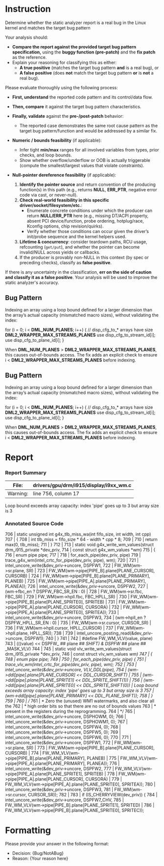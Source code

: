 # Instruction

Determine whether the static analyzer report is a real bug in the Linux kernel and matches the target bug pattern

Your analysis should:
- **Compare the report against the provided target bug pattern specification,** using the **buggy function (pre-patch)** and the **fix patch** as the reference.
- Explain your reasoning for classifying this as either:
  - **A true positive** (matches the target bug pattern **and** is a real bug), or
  - **A false positive** (does **not** match the target bug pattern **or** is **not** a real bug).

Please evaluate thoroughly using the following process:

- **First, understand** the reported code pattern and its control/data flow.
- **Then, compare** it against the target bug pattern characteristics.
- **Finally, validate** against the **pre-/post-patch** behavior:
  - The reported case demonstrates the same root cause pattern as the target bug pattern/function and would be addressed by a similar fix.

- **Numeric / bounds feasibility** (if applicable):
  - Infer tight **min/max** ranges for all involved variables from types, prior checks, and loop bounds.
  - Show whether overflow/underflow or OOB is actually triggerable (compute the smallest/largest values that violate constraints).

- **Null-pointer dereference feasibility** (if applicable):
  1. **Identify the pointer source** and return convention of the producing function(s) in this path (e.g., returns **NULL**, **ERR_PTR**, negative error code via cast, or never-null).
  2. **Check real-world feasibility in this specific driver/socket/filesystem/etc.**:
     - Enumerate concrete conditions under which the producer can return **NULL/ERR_PTR** here (e.g., missing DT/ACPI property, absent PCI device/function, probe ordering, hotplug/race, Kconfig options, chip revision/quirks).
     - Verify whether those conditions can occur given the driver’s init/probe sequence and the kernel helpers used.
  3. **Lifetime & concurrency**: consider teardown paths, RCU usage, refcounting (`get/put`), and whether the pointer can become invalid/NULL across yields or callbacks.
  4. If the producer is provably non-NULL in this context (by spec or preceding checks), classify as **false positive**.

If there is any uncertainty in the classification, **err on the side of caution and classify it as a false positive**. Your analysis will be used to improve the static analyzer's accuracy.

## Bug Pattern

Indexing an array using a loop bound defined for a larger dimension than the array’s actual capacity (mismatched macro sizes), without validating the index:

for (i = 0; i < __DML_NUM_PLANES__; i++) {
    // disp_cfg_to_* arrays have size __DML2_WRAPPER_MAX_STREAMS_PLANES__
    use disp_cfg_to_stream_id[i];
    use disp_cfg_to_plane_id[i];
}

When __DML_NUM_PLANES__ > __DML2_WRAPPER_MAX_STREAMS_PLANES__, this causes out-of-bounds access. The fix adds an explicit check to ensure i < __DML2_WRAPPER_MAX_STREAMS_PLANES__ before indexing.

## Bug Pattern

Indexing an array using a loop bound defined for a larger dimension than the array’s actual capacity (mismatched macro sizes), without validating the index:

for (i = 0; i < __DML_NUM_PLANES__; i++) {
    // disp_cfg_to_* arrays have size __DML2_WRAPPER_MAX_STREAMS_PLANES__
    use disp_cfg_to_stream_id[i];
    use disp_cfg_to_plane_id[i];
}

When __DML_NUM_PLANES__ > __DML2_WRAPPER_MAX_STREAMS_PLANES__, this causes out-of-bounds access. The fix adds an explicit check to ensure i < __DML2_WRAPPER_MAX_STREAMS_PLANES__ before indexing.

# Report

### Report Summary

File:| drivers/gpu/drm/i915/display/i9xx_wm.c
---|---
Warning:| line 756, column 17
Loop bound exceeds array capacity: index 'pipe' goes up to 3 but array size is
3

### Annotated Source Code


706   | static unsigned int g4x_tlb_miss_wa(int fifo_size, int width, int cpp)
707   | {
708   |  int tlb_miss = fifo_size * 64 - width * cpp * 8;
709   |
710   |  return max(0, tlb_miss);
711   | }
712   |
713   | static void g4x_write_wm_values(struct drm_i915_private *dev_priv,
714   |  const struct g4x_wm_values *wm)
715   | {
716   |  enum pipe pipe;
717   |
718   |  for_each_pipe(dev_priv, pipe)
719   | 		trace_g4x_wm(intel_crtc_for_pipe(dev_priv, pipe), wm);
720   |
721   | 	intel_uncore_write(&dev_priv->uncore, DSPFW1,
722   | 			   FW_WM(wm->sr.plane, SR) |
723   | 			   FW_WM(wm->pipe[PIPE_B].plane[PLANE_CURSOR], CURSORB) |
724   | 			   FW_WM(wm->pipe[PIPE_B].plane[PLANE_PRIMARY], PLANEB) |
725   | 			   FW_WM(wm->pipe[PIPE_A].plane[PLANE_PRIMARY], PLANEA));
726   | 	intel_uncore_write(&dev_priv->uncore, DSPFW2,
727   | 			   (wm->fbc_en ? DSPFW_FBC_SR_EN : 0) |
728   | 			   FW_WM(wm->sr.fbc, FBC_SR) |
729   | 			   FW_WM(wm->hpll.fbc, FBC_HPLL_SR) |
730   | 			   FW_WM(wm->pipe[PIPE_B].plane[PLANE_SPRITE0], SPRITEB) |
731   | 			   FW_WM(wm->pipe[PIPE_A].plane[PLANE_CURSOR], CURSORA) |
732   | 			   FW_WM(wm->pipe[PIPE_A].plane[PLANE_SPRITE0], SPRITEA));
733   | 	intel_uncore_write(&dev_priv->uncore, DSPFW3,
734   | 			   (wm->hpll_en ? DSPFW_HPLL_SR_EN : 0) |
735   | 			   FW_WM(wm->sr.cursor, CURSOR_SR) |
736   | 			   FW_WM(wm->hpll.cursor, HPLL_CURSOR) |
737   | 			   FW_WM(wm->hpll.plane, HPLL_SR));
738   |
739   |  intel_uncore_posting_read(&dev_priv->uncore, DSPFW1);
740   | }
741   |
742   | #define FW_WM_VLV(value, plane) \
743   |  (((value) << DSPFW_ ## plane ## _SHIFT) & DSPFW_ ## plane ## _MASK_VLV)
744   |
745   | static void vlv_write_wm_values(struct drm_i915_private *dev_priv,
746   |  const struct vlv_wm_values *wm)
747   | {
748   |  enum pipe pipe;
749   |
750   |  for_each_pipe(dev_priv, pipe) {
751   | 		trace_vlv_wm(intel_crtc_for_pipe(dev_priv, pipe), wm);
752   |
753   | 		intel_uncore_write(&dev_priv->uncore, VLV_DDL(pipe),
754   | 				   (wm->ddl[pipe].plane[PLANE_CURSOR] << DDL_CURSOR_SHIFT) |
755   | 				   (wm->ddl[pipe].plane[PLANE_SPRITE1] << DDL_SPRITE_SHIFT(1)) |
756   | 				   (wm->ddl[pipe].plane[PLANE_SPRITE0] << DDL_SPRITE_SHIFT(0)) |
    Loop bound exceeds array capacity: index 'pipe' goes up to 3 but array size is 3
757   | 				   (wm->ddl[pipe].plane[PLANE_PRIMARY] << DDL_PLANE_SHIFT));
758   | 	}
759   |
760   |  /*
761   |  * Zero the (unused) WM1 watermarks, and also clear all the
762   |  * high order bits so that there are no out of bounds values
763   |  * present in the registers during the reprogramming.
764   |  */
765   | 	intel_uncore_write(&dev_priv->uncore, DSPHOWM, 0);
766   | 	intel_uncore_write(&dev_priv->uncore, DSPHOWM1, 0);
767   | 	intel_uncore_write(&dev_priv->uncore, DSPFW4, 0);
768   | 	intel_uncore_write(&dev_priv->uncore, DSPFW5, 0);
769   | 	intel_uncore_write(&dev_priv->uncore, DSPFW6, 0);
770   |
771   | 	intel_uncore_write(&dev_priv->uncore, DSPFW1,
772   | 			   FW_WM(wm->sr.plane, SR) |
773   | 			   FW_WM(wm->pipe[PIPE_B].plane[PLANE_CURSOR], CURSORB) |
774   | 			   FW_WM_VLV(wm->pipe[PIPE_B].plane[PLANE_PRIMARY], PLANEB) |
775   | 			   FW_WM_VLV(wm->pipe[PIPE_A].plane[PLANE_PRIMARY], PLANEA));
776   | 	intel_uncore_write(&dev_priv->uncore, DSPFW2,
777   | 			   FW_WM_VLV(wm->pipe[PIPE_A].plane[PLANE_SPRITE1], SPRITEB) |
778   | 			   FW_WM(wm->pipe[PIPE_A].plane[PLANE_CURSOR], CURSORA) |
779   | 			   FW_WM_VLV(wm->pipe[PIPE_A].plane[PLANE_SPRITE0], SPRITEA));
780   | 	intel_uncore_write(&dev_priv->uncore, DSPFW3,
781   | 			   FW_WM(wm->sr.cursor, CURSOR_SR));
782   |
783   |  if (IS_CHERRYVIEW(dev_priv)) {
784   | 		intel_uncore_write(&dev_priv->uncore, DSPFW7_CHV,
785   | 				   FW_WM_VLV(wm->pipe[PIPE_B].plane[PLANE_SPRITE1], SPRITED) |
786   | 				   FW_WM_VLV(wm->pipe[PIPE_B].plane[PLANE_SPRITE0], SPRITEC));

# Formatting

Please provide your answer in the following format:

- Decision: {Bug/NotABug}
- Reason: {Your reason here}
